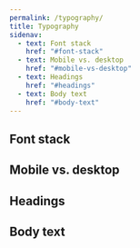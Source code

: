 ```yaml
---
permalink: /typography/
title: Typography
sidenav:
  - text: Font stack
    href: "#font-stack"
  - text: Mobile vs. desktop
    href: "#mobile-vs-desktop"
  - text: Headings
    href: "#headings"
  - text: Body text
    href: "#body-text"
---
```


## Font stack

## Mobile vs. desktop

## Headings

## Body text
